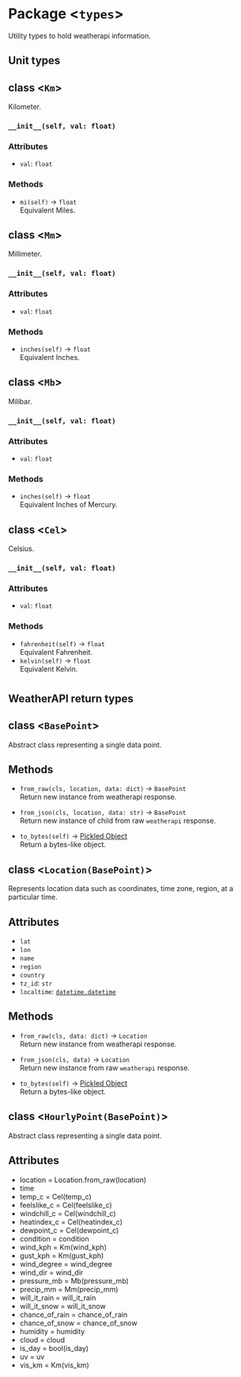 # Package \<`types`\>
Utility types to hold weatherapi information.

## Unit types

class \<`Km`\>
--------------
Kilometer.

### `__init__(self, val: float)`

### Attributes
- `val`: `float`

### Methods
- `mi(self)` -> `float`
<br>    Equivalent Miles.

class \<`Mm`\>
--------------
Millimeter.

### `__init__(self, val: float)`

### Attributes
- `val`: `float`

### Methods
- `inches(self)` -> `float`
<br>    Equivalent Inches.

class \<`Mb`\>
--------------
Milibar.

### `__init__(self, val: float)`

### Attributes
- `val`: `float`

### Methods
- `inches(self)` -> `float`
<br>    Equivalent Inches of Mercury.

class \<`Cel`\>
---------------
Celsius.

### `__init__(self, val: float)`

### Attributes
- `val`: `float`

### Methods
- `fahrenheit(self)` -> `float`
<br>    Equivalent Fahrenheit.
- `kelvin(self)` -> `float`
<br>    Equivalent Kelvin.

#

## WeatherAPI return types

class \<`BasePoint`\>
---------------------
Abstract class representing a single data point.

## Methods
- `from_raw(cls, location, data: dict)` -> `BasePoint`
<br>    Return new instance from weatherapi response.

- `from_json(cls, location, data: str)` -> `BasePoint`
<br>    Return new instance of child from raw `weatherapi` response.

- `to_bytes(self)` -> [Pickled Object](https://docs.python.org/3/library/pickle.html#pickle.dump)
<br>    Return a  bytes-like object.

class \<`Location(BasePoint)`\>
---------------------
Represents location data such as coordinates, time zone, region, at a particular time.

## Attributes
- `lat`
- `lon`
- `name`
- `region`
- `country`
- `tz_id`: `str`
- `localtime`: [`datetime.datetime`](https://docs.python.org/3/library/datetime.html#datetime.datetime)

## Methods
- `from_raw(cls, data: dict)` -> `Location`
<br>    Return new instance from weatherapi response.

- `from_json(cls, data)` -> `Location`
<br>    Return new instance from raw `weatherapi` response.

- `to_bytes(self)` -> [Pickled Object](https://docs.python.org/3/library/pickle.html#pickle.dump)
<br>    Return a  bytes-like object.

class \<`HourlyPoint(BasePoint)`\>
---------------------
Abstract class representing a single data point.

## Attributes
- location = Location.from_raw(location)
- time
- temp_c = Cel(temp_c)
- feelslike_c = Cel(feelslike_c)
- windchill_c = Cel(windchill_c)
- heatindex_c = Cel(heatindex_c)
- dewpoint_c = Cel(dewpoint_c)
- condition = condition
- wind_kph = Km(wind_kph)
- gust_kph = Km(gust_kph)
- wind_degree = wind_degree
- wind_dir = wind_dir
- pressure_mb = Mb(pressure_mb)
- precip_mm = Mm(precip_mm)
- will_it_rain = will_it_rain
- will_it_snow = will_it_snow
- chance_of_rain = chance_of_rain
- chance_of_snow = chance_of_snow
- humidity = humidity
- cloud = cloud
- is_day = bool(is_day)
- uv = uv
- vis_km = Km(vis_km)